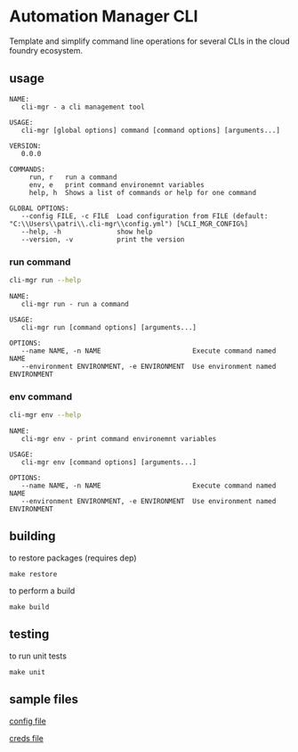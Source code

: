 # Automation Manager CLI

Template and simplify command line operations for several CLIs in the cloud foundry ecosystem.

## usage

```
NAME:
   cli-mgr - a cli management tool

USAGE:
   cli-mgr [global options] command [command options] [arguments...]

VERSION:
   0.0.0

COMMANDS:
     run, r   run a command
     env, e   print command environemnt variables
     help, h  Shows a list of commands or help for one command

GLOBAL OPTIONS:
   --config FILE, -c FILE  Load configuration from FILE (default: "C:\\Users\\patri\\.cli-mgr\\config.yml") [%CLI_MGR_CONFIG%]
   --help, -h              show help
   --version, -v           print the version
```

### run command

```bash
cli-mgr run --help
```

```
NAME:
   cli-mgr run - run a command

USAGE:
   cli-mgr run [command options] [arguments...]

OPTIONS:
   --name NAME, -n NAME                       Execute command named NAME
   --environment ENVIRONMENT, -e ENVIRONMENT  Use environment named ENVIRONMENT
```

### env command

```bash
cli-mgr env --help
```

```
NAME:
   cli-mgr env - print command environemnt variables

USAGE:
   cli-mgr env [command options] [arguments...]

OPTIONS:
   --name NAME, -n NAME                       Execute command named NAME
   --environment ENVIRONMENT, -e ENVIRONMENT  Use environment named ENVIRONMENT
```

## building

to restore packages (requires dep)

```
make restore
```

to perform a build

```
make build
```

## testing

to run unit tests

```
make unit
```

## sample files

[config file](doc/example-config.yml)

[creds file](doc/example-creds.yml)